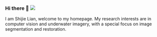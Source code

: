 ### Hi there 👋 ![](https://komarev.com/ghpvc/?username=LiamLian0727)

<!--
**LiamLian0727/LiamLian0727** is a ✨ _special_ ✨ repository because its `README.md` (this file) appears on your GitHub profile.

Here are some ideas to get you started:

- 🔭 I’m currently working on ...
- 🌱 I’m currently learning ...
- 👯 I’m looking to collaborate on ...
- 🤔 I’m looking for help with ...
- 💬 Ask me about ...
- 📫 How to reach me: ...
- 😄 Pronouns: ...
- ⚡ Fun fact: ...
-->
I am Shijie Lian, welcome to my homepage. My research interests are in computer vision and underwater imagery, with a special focus on image segmentation and restoration.
